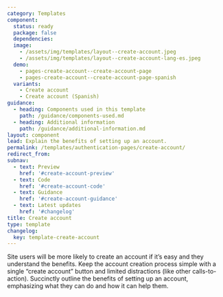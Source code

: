```yaml
---
category: Templates
component:
  status: ready
  package: false
  dependencies:
  image:
    - /assets/img/templates/layout--create-account.jpeg
    - /assets/img/templates/layout--create-account-lang-es.jpeg
  demo:
    - pages-create-account--create-account-page
    - pages-create-account--create-account-page-spanish
  variants:
    - Create account
    - Create account (Spanish)
guidance:
  - heading: Components used in this template
    path: /guidance/components-used.md
  - heading: Additional information
    path: /guidance/additional-information.md
layout: component
lead: Explain the benefits of setting up an account.
permalink: /templates/authentication-pages/create-account/
redirect_from:
subnav:
  - text: Preview
    href: '#create-account-preview'
  - text: Code
    href: '#create-account-code'
  - text: Guidance
    href: '#create-account-guidance'
  - text: Latest updates
    href: '#changelog'
title: Create account
type: template
changelog:
  key: template-create-account
---
```


Site users will be more likely to create an account if it’s easy and they understand the benefits. Keep the account creation process simple with a single “create account” button and limited distractions (like other calls-to-action). Succinctly outline the benefits of setting up an account, emphasizing what they can do and how it can help them.

